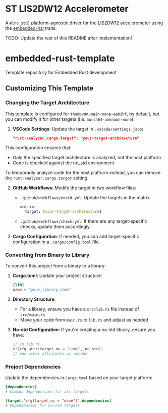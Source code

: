 # ST LIS2DW12 Accelerometer

A `#[no_std]` platform-agnostic driver for the
[LIS2DW12](https://www.st.com/resource/en/datasheet/lis2dw12.pdf)
accelerometer using the [embedded-hal](https://docs.rs/embedded-hal) traits.

TODO: Update the rest of this README after implementation!

# embedded-rust-template
Template repository for Embedded Rust development

## Customizing This Template

### Changing the Target Architecture

This template is configured for `thumbv8m.main-none-eabihf`, by default, but you can modify it for other targets (i.e. `aarch64-unknown-none`):

1. **VSCode Settings**: Update the target in `.vscode/settings.json`:
   ```json
   "rust-analyzer.cargo.target": "your-target-architecture"
   ```


This configuration ensures that:
- Only the specified target architecture is analyzed, not the host platform
- Code is checked against the no_std environment

To temporarily analyze code for the host platform instead, you can remove the `rust-analyzer.cargo.target` setting.

2. **GitHub Workflows**: Modify the target in two workflow files:
   - `.github/workflows/nostd.yml`: Update the targets in the matrix:
     ```yaml
     matrix:
       target: [your-target-architecture]
     ```
   - `.github/workflows/check.yml`: If there are any target-specific checks, update them accordingly.

3. **Cargo Configuration**: If needed, you can add target-specific configuration in a `.cargo/config.toml` file.

### Converting from Binary to Library

To convert this project from a binary to a library:

1. **Cargo.toml**: Update your project structure:
   ```toml
   [lib]
   name = "your_library_name"
   ```

2. **Directory Structure**:
   - For a library, ensure you have a `src/lib.rs` file instead of `src/main.rs`
   - Move your code from `main.rs` to `lib.rs` and adjust as needed

3. **No-std Configuration**: If you're creating a no-std library, ensure you have:
   ```rust
   // In lib.rs
   #![cfg_attr(target_os = "none", no_std)]
   // Add other attributes as needed
   ```

### Project Dependencies

Update the dependencies in `Cargo.toml` based on your target platform:

```toml
[dependencies]
# Common dependencies for all targets

[target.'cfg(target_os = "none")'.dependencies]
# Dependencies for no-std targets
```
